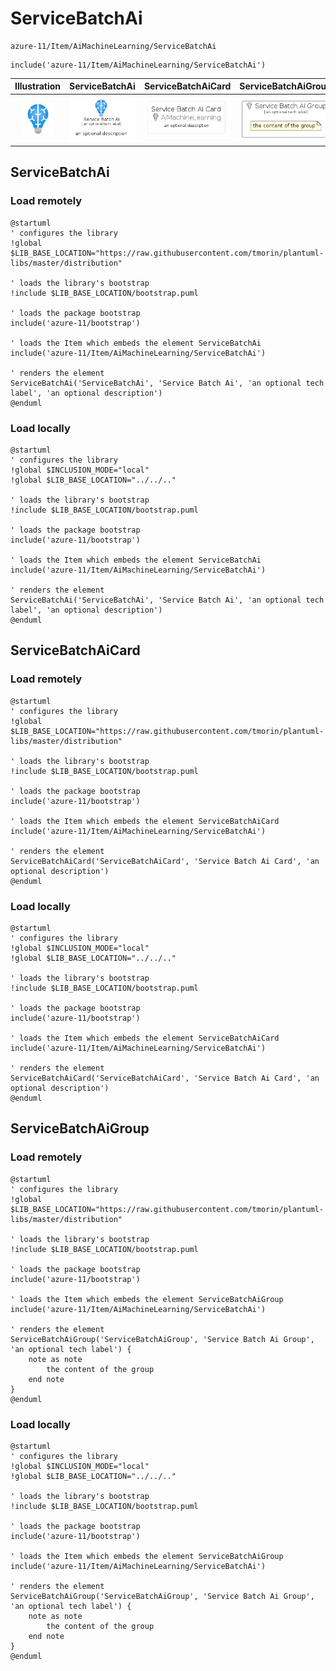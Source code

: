 # ServiceBatchAi


```text
azure-11/Item/AiMachineLearning/ServiceBatchAi
```

```text
include('azure-11/Item/AiMachineLearning/ServiceBatchAi')
```



| Illustration | ServiceBatchAi | ServiceBatchAiCard | ServiceBatchAiGroup |
| :---: | :---: | :---: | :---: |
| ![illustration for Illustration](../../../azure-11/Item/AiMachineLearning/ServiceBatchAi.png) | ![illustration for ServiceBatchAi](../../../azure-11/Item/AiMachineLearning/ServiceBatchAi.Local.png) | ![illustration for ServiceBatchAiCard](../../../azure-11/Item/AiMachineLearning/ServiceBatchAiCard.Local.png) | ![illustration for ServiceBatchAiGroup](../../../azure-11/Item/AiMachineLearning/ServiceBatchAiGroup.Local.png) |




## ServiceBatchAi

### Load remotely
```plantuml
@startuml
' configures the library
!global $LIB_BASE_LOCATION="https://raw.githubusercontent.com/tmorin/plantuml-libs/master/distribution"

' loads the library's bootstrap
!include $LIB_BASE_LOCATION/bootstrap.puml

' loads the package bootstrap
include('azure-11/bootstrap')

' loads the Item which embeds the element ServiceBatchAi
include('azure-11/Item/AiMachineLearning/ServiceBatchAi')

' renders the element
ServiceBatchAi('ServiceBatchAi', 'Service Batch Ai', 'an optional tech label', 'an optional description')
@enduml
```

### Load locally
```plantuml
@startuml
' configures the library
!global $INCLUSION_MODE="local"
!global $LIB_BASE_LOCATION="../../.."

' loads the library's bootstrap
!include $LIB_BASE_LOCATION/bootstrap.puml

' loads the package bootstrap
include('azure-11/bootstrap')

' loads the Item which embeds the element ServiceBatchAi
include('azure-11/Item/AiMachineLearning/ServiceBatchAi')

' renders the element
ServiceBatchAi('ServiceBatchAi', 'Service Batch Ai', 'an optional tech label', 'an optional description')
@enduml
```

## ServiceBatchAiCard

### Load remotely
```plantuml
@startuml
' configures the library
!global $LIB_BASE_LOCATION="https://raw.githubusercontent.com/tmorin/plantuml-libs/master/distribution"

' loads the library's bootstrap
!include $LIB_BASE_LOCATION/bootstrap.puml

' loads the package bootstrap
include('azure-11/bootstrap')

' loads the Item which embeds the element ServiceBatchAiCard
include('azure-11/Item/AiMachineLearning/ServiceBatchAi')

' renders the element
ServiceBatchAiCard('ServiceBatchAiCard', 'Service Batch Ai Card', 'an optional description')
@enduml
```

### Load locally
```plantuml
@startuml
' configures the library
!global $INCLUSION_MODE="local"
!global $LIB_BASE_LOCATION="../../.."

' loads the library's bootstrap
!include $LIB_BASE_LOCATION/bootstrap.puml

' loads the package bootstrap
include('azure-11/bootstrap')

' loads the Item which embeds the element ServiceBatchAiCard
include('azure-11/Item/AiMachineLearning/ServiceBatchAi')

' renders the element
ServiceBatchAiCard('ServiceBatchAiCard', 'Service Batch Ai Card', 'an optional description')
@enduml
```

## ServiceBatchAiGroup

### Load remotely
```plantuml
@startuml
' configures the library
!global $LIB_BASE_LOCATION="https://raw.githubusercontent.com/tmorin/plantuml-libs/master/distribution"

' loads the library's bootstrap
!include $LIB_BASE_LOCATION/bootstrap.puml

' loads the package bootstrap
include('azure-11/bootstrap')

' loads the Item which embeds the element ServiceBatchAiGroup
include('azure-11/Item/AiMachineLearning/ServiceBatchAi')

' renders the element
ServiceBatchAiGroup('ServiceBatchAiGroup', 'Service Batch Ai Group', 'an optional tech label') {
    note as note
        the content of the group
    end note
}
@enduml
```

### Load locally
```plantuml
@startuml
' configures the library
!global $INCLUSION_MODE="local"
!global $LIB_BASE_LOCATION="../../.."

' loads the library's bootstrap
!include $LIB_BASE_LOCATION/bootstrap.puml

' loads the package bootstrap
include('azure-11/bootstrap')

' loads the Item which embeds the element ServiceBatchAiGroup
include('azure-11/Item/AiMachineLearning/ServiceBatchAi')

' renders the element
ServiceBatchAiGroup('ServiceBatchAiGroup', 'Service Batch Ai Group', 'an optional tech label') {
    note as note
        the content of the group
    end note
}
@enduml
```

